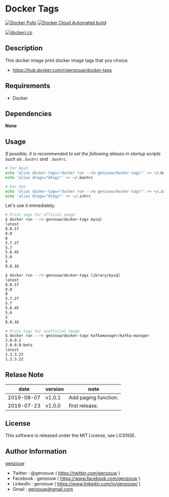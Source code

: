 # Docker Tags

[![Docker Pulls](https://img.shields.io/docker/pulls/genzouw/docker-tags.svg?style=for-the-badge)](https://hub.docker.com/r/genzouw/docker-tags/)
[![Docker Cloud Automated build](https://img.shields.io/docker/cloud/automated/genzouw/docker-tags.svg?style=for-the-badge)](https://hub.docker.com/r/genzouw/docker-tags/)

[![dockeri.co](https://dockeri.co/image/genzouw/docker-tags)](https://hub.docker.com/r/genzouw/docker-tags)

## Description

This docker image print docker image tags that you choice.

* https://hub.docker.com/r/genzouw/docker-tags

## Requirements

* Docker

## Dependencies

**None**

## Usage

*If possible, it is recommended to set the following aliases in startup scripts such as `.bashrc` and` .bashrc`.*

```bash
# For Bash
echo 'alias docker-tags="docker run --rm genzouw/docker-tags"' >> ~/.bashrc
echo 'alias dtags="dtags"' >> ~/.bashrc

# For Zsh
echo 'alias docker-tags="docker run --rm genzouw/docker-tags"' >> ~/.zshrc
echo 'alias dtags="dtags"' >> ~/.zshrc
```

Let's use it immediately.

```bash
# Print tags for official image
$ docker run --rm genzouw/docker-tags mysql
latest
8.0.17
8.0
8
5.7.27
5.7
5.6.45
5.6
5
8.0.16

$ docker run --rm genzouw/docker-tags library/mysql
latest
8.0.17
8.0
8
5.7.27
5.7
5.6.45
5.6
5
8.0.16

# Print tags for unofficial image
$ docker run --rm genzouw/docker-tags kafkamanager/kafka-manager
2.0.0.2
2.0.0.0-beta
latest
1.3.3.23
1.3.3.22
```

## Relase Note

| date       | version | note                 |
| ---        | ---     | ---                  |
| 2019-08-07 | v1.0.1  | Add paging function. |
| 2019-07-23 | v1.0.0  | first release.       |

## License

This software is released under the MIT License, see LICENSE.

## Author Information

[genzouw](https://genzouw.com)

* Twitter   : @genzouw ( https://twitter.com/genzouw )
* Facebook  : genzouw ( https://www.facebook.com/genzouw )
* LinkedIn  : genzouw ( https://www.linkedin.com/in/genzouw/ )
* Gmail     : genzouw@gmail.com
